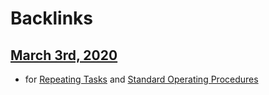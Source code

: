 
# Backlinks
## [March 3rd, 2020](<March 3rd, 2020.md>)
- for [Repeating Tasks](<Repeating Tasks.md>) and [Standard Operating Procedures](<Standard Operating Procedures.md>)

